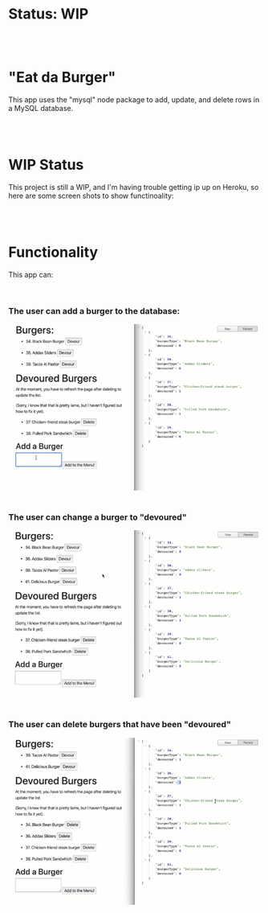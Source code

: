 <h1> Status: WIP </h1>
<br>
<br>
<h1>"Eat da Burger"</h1>
<p>This app uses the "mysql" node package to add, update, and delete rows in a MySQL database.</p>
<br>
<br>
<h1>WIP Status</h1>
<p>This project is still a WIP, and I'm having trouble getting ip up on Heroku, so here are some screen shots to show functinoality:</p>
<br>
<br>
<h1>Functionality</h1>
<p>This app can:</p>
<br>
<h3>The user can add a burger to the database:</h3>
<img src="documentation/BurgerGif-Create.gif">
<br>
<br>
<h3> The user can change a burger to "devoured"</h3>
<img src="documentation/BurgerGif-Devour.gif">
<br>
<br>
<h3>The user can delete burgers that have been "devoured"</h3>
<img src="documentation/BurgerGif-Delete.gif">
<br>
<br>
